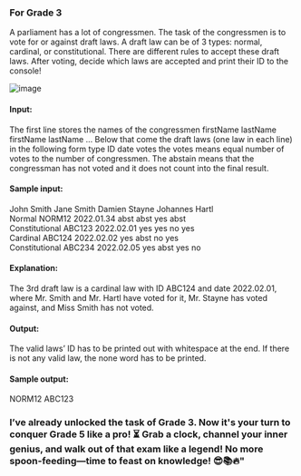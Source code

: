 ### For Grade 3
A parliament has a lot of congressmen. The task of the congressmen is to vote for or against draft laws. A 
draft law can be of 3 types: normal, cardinal, or constitutional. There are different rules to accept these draft 
laws. After voting, decide which laws are accepted and print their ID to the console!

![image](https://github.com/user-attachments/assets/14dabdaf-22cf-438f-9f10-8154dd8335c2)

#### Input: 
The first line stores the names of the congressmen 
firstName lastName firstName lastName … 
Below that come the draft laws (one law in each line) in the following form 
type ID date votes 
the votes means equal number of votes to the number of congressmen. The abstain means that the 
congressman has not voted and it does not count into the final result. 

#### Sample input: 
John Smith Jane Smith Damien Stayne Johannes Hartl 
<br> Normal NORM12 2022.01.34 abst abst yes abst 
<br> Constitutional ABC123 2022.02.01 yes yes no yes 
<br> Cardinal ABC124 2022.02.02 yes abst no yes 
<br> Constitutional ABC234 2022.02.05 yes abst yes no 

#### Explanation: 
The 3rd draft law is a cardinal law with ID ABC124 and date 2022.02.01, where Mr. Smith and Mr. Hartl have 
voted for it, Mr. Stayne has voted against, and Miss Smith has not voted.  

#### Output: 
The valid laws’ ID has to be printed out with whitespace at the end. 
If there is not any valid law, the none word has to be printed. 
#### Sample output: 
NORM12 ABC123 

### I’ve already unlocked the task of Grade 3. Now it's your turn to conquer Grade 5 like a pro! ⏳ Grab a clock, channel your inner genius, and walk out of that exam like a legend! No more spoon-feeding—time to feast on knowledge! 😎📚🔥"

